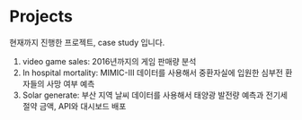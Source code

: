 # Projects
현재까지 진행한 프로젝트, case study 입니다.

1. video game sales: 2016년까지의 게임 판매량 분석
2. In hospital mortality: MIMIC-III 데이터를 사용해서 중환자실에 입원한 심부전 환자들의 사망 여부 예측
3. Solar generate: 부산 지역 날씨 데이터를 사용해서 태양광 발전량 예측과 전기세 절약 금액, API와 대시보드 배포

